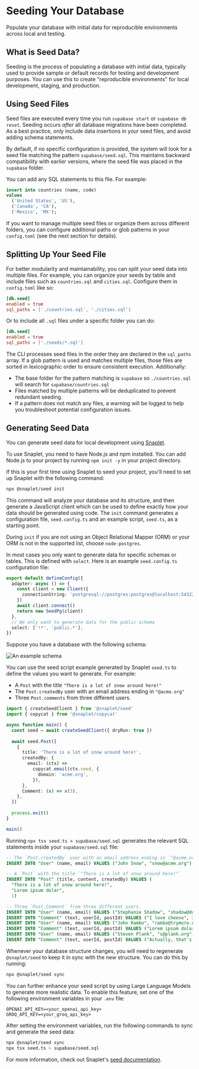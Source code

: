 # Seeding Your Database

Populate your database with initial data for reproducible environments across local and testing.

## What is Seed Data?

Seeding is the process of populating a database with initial data, typically used to provide sample or default records for testing and development purposes. You can use this to create "reproducible environments" for local development, staging, and production.

## Using Seed Files

Seed files are executed every time you run `supabase start` or `supabase db reset`. Seeding occurs _after_ all database migrations have been completed. As a best practice, only include data insertions in your seed files, and avoid adding schema statements.

By default, if no specific configuration is provided, the system will look for a seed file matching the pattern `supabase/seed.sql`. This maintains backward compatibility with earlier versions, where the seed file was placed in the `supabase` folder.

You can add any SQL statements to this file. For example:

```sql
insert into countries (name, code)
values 
  ('United States', 'US'),
  ('Canada', 'CA'),
  ('Mexico', 'MX');
```

If you want to manage multiple seed files or organize them across different folders, you can configure additional paths or glob patterns in your `config.toml` (see the next section for details).

## Splitting Up Your Seed File

For better modularity and maintainability, you can split your seed data into multiple files. For example, you can organize your seeds by table and include files such as `countries.sql` and `cities.sql`. Configure them in `config.toml` like so:

```toml
[db.seed]
enabled = true
sql_paths = ['./countries.sql', './cities.sql']
```

Or to include all `.sql` files under a specific folder you can do:

```toml
[db.seed]
enabled = true
sql_paths = ['./seeds/*.sql']
```

The CLI processes seed files in the order they are declared in the `sql_paths` array. If a glob pattern is used and matches multiple files, those files are sorted in lexicographic order to ensure consistent execution. Additionally:

- The base folder for the pattern matching is `supabase` so `./countries.sql` will search for `supabase/countries.sql`
- Files matched by multiple patterns will be deduplicated to prevent redundant seeding.
- If a pattern does not match any files, a warning will be logged to help you troubleshoot potential configuration issues.

## Generating Seed Data

You can generate seed data for local development using [Snaplet](https://github.com/snaplet/seed).

To use Snaplet, you need to have Node.js and npm installed. You can add Node.js to your project by running `npm init -y` in your project directory.

If this is your first time using Snaplet to seed your project, you'll need to set up Snaplet with the following command:

```bash
npx @snaplet/seed init
```

This command will analyze your database and its structure, and then generate a JavaScript client which can be used to define exactly how your data should be generated using code. The `init` command generates a configuration file, `seed.config.ts` and an example script, `seed.ts`, as a starting point.

During `init` if you are not using an Object Relational Mapper (ORM) or your ORM is not in the supported list, choose `node-postgres`.

In most cases you only want to generate data for specific schemas or tables. This is defined with `select`. Here is an example `seed.config.ts` configuration file:

```typescript
export default defineConfig({
  adapter: async () => {
    const client = new Client({
      connectionString: 'postgresql://postgres:postgres@localhost:54322/postgres',
    })
    await client.connect()
    return new SeedPg(client)
  },
  // We only want to generate data for the public schema
  select: ['!*', 'public.*'],
})
```

Suppose you have a database with the following schema:

![An example schema](https://supabase.com/docs/img/guides/cli/snaplet-example-schema.png)

You can use the seed script example generated by Snaplet `seed.ts` to define the values you want to generate. For example:

- A `Post` with the title `"There is a lot of snow around here!"`
- The `Post.createdBy` user with an email address ending in `"@acme.org"`
- Three `Post.comments` from three different users.

```typescript
import { createSeedClient } from '@snaplet/seed'
import { copycat } from '@snaplet/copycat'

async function main() {
  const seed = await createSeedClient({ dryRun: true })
  
  await seed.Post([
    {
      title: 'There is a lot of snow around here!',
      createdBy: {
        email: (ctx) =>
          copycat.email(ctx.seed, {
            domain: 'acme.org',
          }),
      },
      Comment: (x) => x(3),
    },
  ])
  
  process.exit()
}

main()
```

Running `npx tsx seed.ts > supabase/seed.sql` generates the relevant SQL statements inside your `supabase/seed.sql` file:

```sql
-- The `Post.createdBy` user with an email address ending in `"@acme.org"`
INSERT INTO "User" (name, email) VALUES ("John Snow", "snow@acme.org")

-- A `Post` with the title `"There is a lot of snow around here!"`
INSERT INTO "Post" (title, content, createdBy) VALUES (
  "There is a lot of snow around here!",
  "Lorem ipsum dolar",
  1)

-- Three `Post.Comment` from three different users.
INSERT INTO "User" (name, email) VALUES ("Stephanie Shadow", "shadow@domain.com")
INSERT INTO "Comment" (text, userId, postId) VALUES ("I love cheese", 2, 1)
INSERT INTO "User" (name, email) VALUES ("John Rambo", "rambo@trymore.dev")
INSERT INTO "Comment" (text, userId, postId) VALUES ("Lorem ipsum dolar sit", 3, 1)
INSERT INTO "User" (name, email) VALUES ("Steven Plank", "s@plank.org")
INSERT INTO "Comment" (text, userId, postId) VALUES ("Actually, that's not correct...", 4, 1)
```

Whenever your database structure changes, you will need to regenerate `@snaplet/seed` to keep it in sync with the new structure. You can do this by running:

```bash
npx @snaplet/seed sync
```

You can further enhance your seed script by using Large Language Models to generate more realistic data. To enable this feature, set one of the following environment variables in your `.env` file:

```
OPENAI_API_KEY=<your_openai_api_key>
GROQ_API_KEY=<your_groq_api_key>
```

After setting the environment variables, run the following commands to sync and generate the seed data:

```bash
npx @snaplet/seed sync
npx tsx seed.ts > supabase/seed.sql
```

For more information, check out Snaplet's [seed documentation](https://snaplet-seed.netlify.app/seed/integrations/supabase).
